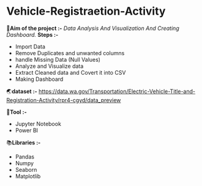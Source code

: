 # Vehicle-Registraetion-Activity

:triangular_flag_on_post:**Aim of the project :-**  *Data Analysis And Visualization And Creating Dashboard.*
**Steps :-**
- Import Data
- Remove Duplicates and unwanted columns
- handle Missing Data (Null Values)
- Analyze and Visualize data
- Extract Cleaned data and Covert it into CSV
- Making Dashboard


:earth_asia:**dataset :-** https://data.wa.gov/Transportation/Electric-Vehicle-Title-and-Registration-Activity/rpr4-cgyd/data_preview

:mushroom:**Tool :-**  
- Jupyter Notebook
- Power BI

:books:**Libraries :-** 
- Pandas
- Numpy 
- Seaborn
- Matplotlib

